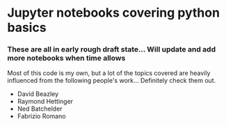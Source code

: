# Jupyter notebooks covering python basics
### These are all in early rough draft state... Will update and add more notebooks when time allows 
Most of this code is my own, but a lot of the topics covered are heavily influenced from the following people's work... Definitely check them out.    
* David Beazley
* Raymond Hettinger
* Ned Batchelder 
* Fabrizio Romano 
